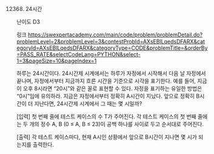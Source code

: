 12368. 24시간

난이도 D3

링크 https://swexpertacademy.com/main/code/problem/problemDetail.do?problemLevel=2&problemLevel=3&contestProbId=AXsEBlLqedsDFARX&categoryId=AXsEBlLqedsDFARX&categoryType=CODE&problemTitle=&orderBy=PASS_RATE&selectCodeLang=PYTHON&select-1=3&pageSize=10&pageIndex=1


하루는 24시간이다. 24시간제 시계에서는 하루가 자정에서 시작해서 다음 날 자정에서 끝나며, 자정에서부터 지금까지 흐른 시간을 기준으로 시각을 표기한다. 예를 들어, 지금이 오후 8시라면 “20시”와 같은 꼴로 표현할 수 있다. 자정을 표기하는 유일한 방법은 “0시”임에 유의하라.
  지금은 자정에서부터 정확히 A시간이 지났다. 앞으로 정확히 B시간이 더 지난다면, 24시간제 시계에서 그 때는 몇 시일까?

[입력]
  첫 번째 줄에 테스트 케이스의 수 T가 주어진다.
  각 테스트 케이스의 첫 번째 줄에는 두 개의 정수 A, B (0 ≤ A, B ≤ 23)이 공백 하나를 사이로 두고 순서대로 주어진다.

[출력]
  각 테스트 케이스마다, 현재 A시인 상황에서 앞으로 B시간이 지나면 몇 시가 되는지를 출력한다.

